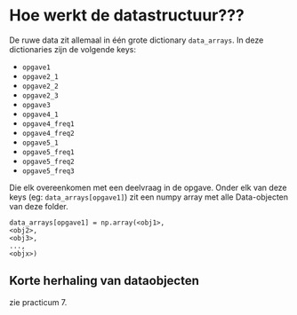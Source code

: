 # Hoe werkt de datastructuur???

De ruwe data zit allemaal in één grote dictionary `data_arrays`. In deze dictionaries zijn de volgende keys:
- `opgave1`
- `opgave2_1`
- `opgave2_2`
- `opgave2_3`
- `opgave3`
- `opgave4_1`
- `opgave4_freq1`
- `opgave4_freq2`
- `opgave5_1`
- `opgave5_freq1`
- `opgave5_freq2`
- `opgave5_freq3`

Die elk overeenkomen met een deelvraag in de opgave. Onder elk van deze keys (eg: `data_arrays[opgave1]`) zit een numpy array met alle Data-objecten van deze folder.
```
data_arrays[opgave1] = np.array(<obj1>,
<obj2>,
<obj3>,
...,
<objx>)
```
## Korte herhaling van dataobjecten
zie practicum 7.